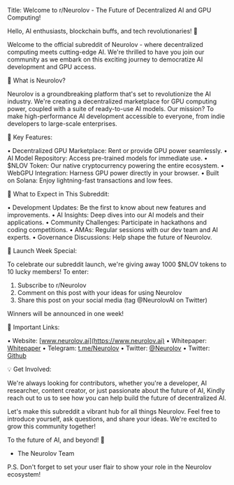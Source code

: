 
Title: Welcome to r/Neurolov - The Future of Decentralized AI and GPU Computing!

Hello, AI enthusiasts, blockchain buffs, and tech revolutionaries! 👋

Welcome to the official subreddit of Neurolov - where decentralized computing meets cutting-edge AI. We're thrilled to have you join our community as we embark on this exciting journey to democratize AI development and GPU access.

🧠 What is Neurolov?

Neurolov is a groundbreaking platform that's set to revolutionize the AI industry. We're creating a decentralized marketplace for GPU computing power, coupled with a suite of ready-to-use AI models. Our mission? To make high-performance AI development accessible to everyone, from indie developers to large-scale enterprises.

🚀 Key Features:

• Decentralized GPU Marketplace: Rent or provide GPU power seamlessly.
• AI Model Repository: Access pre-trained models for immediate use.
• $NLOV Token: Our native cryptocurrency powering the entire ecosystem.
• WebGPU Integration: Harness GPU power directly in your browser.
• Built on Solana: Enjoy lightning-fast transactions and low fees.

🌟 What to Expect in This Subreddit:

• Development Updates: Be the first to know about new features and improvements.
• AI Insights: Deep dives into our AI models and their applications.
• Community Challenges: Participate in hackathons and coding competitions.
• AMAs: Regular sessions with our dev team and AI experts.
• Governance Discussions: Help shape the future of Neurolov.

🎉 Launch Week Special:

To celebrate our subreddit launch, we're giving away 1000 $NLOV tokens to 10 lucky members! To enter:
1. Subscribe to r/Neurolov
2. Comment on this post with your ideas for using Neurolov
3. Share this post on your social media (tag @NeurolovAI on Twitter)

Winners will be announced in one week!

🔗 Important Links:

• Website: [www.neurolov.ai](https://www.neurolov.ai)
• Whitepaper: [Whitepaper](https://wiki.neurolov.ai)
• Telegram: [t.me/Neurolov](https://t.me/Neurolov)
• Twitter: [@Neurolov](https://twitter.com/Neurolov)
• Twitter: [Github](https://github.com/neuroIov)

💡 Get Involved:

We're always looking for contributors, whether you're a developer, AI researcher, content creator, or just passionate about the future of AI, Kindly reach out to us to see how you can help build the future of decentralized AI.

Let's make this subreddit a vibrant hub for all things Neurolov. Feel free to introduce yourself, ask questions, and share your ideas. We're excited to grow this community together!

To the future of AI, and beyond! 🚀

- The Neurolov Team

P.S. Don't forget to set your user flair to show your role in the Neurolov ecosystem!


